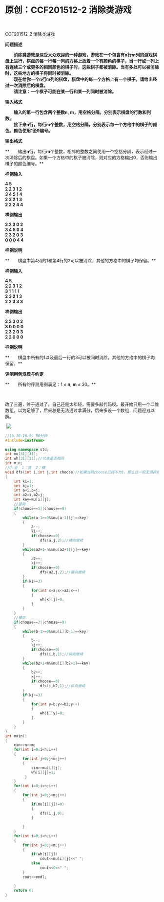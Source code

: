 # 原创：CCF201512-2 消除类游戏

 

CCF201512-2 消除类游戏

**问题描述**

<strong>　　消除类游戏是深受大众欢迎的一种游戏，游戏在一个包含有**n**行**m**列的游戏棋盘上进行，棋盘的每一行每一列的方格上放着一个有颜色的棋子，当一行或一列上有连续三个或更多的相同颜色的棋子时，这些棋子都被消除。当有多处可以被消除时，这些地方的棋子将同时被消除。<br/>
　　现在给你一个**n**行**m**列的棋盘，棋盘中的每一个方格上有一个棋子，请给出经过一次消除后的棋盘。<br/>
　　请注意：一个棋子可能在某一行和某一列同时被消除。</strong>

**输入格式**

<strong>　　输入的第一行包含两个整数**n**, **m**，用空格分隔，分别表示棋盘的行数和列数。<br/>
　　接下来**n**行，每行**m**个整数，用空格分隔，分别表示每一个方格中的棋子的颜色。颜色使用1至9编号。</strong>

**输出格式**

**　　输出**n**行，每行**m**个整数，相邻的整数之间使用一个空格分隔，表示经过一次消除后的棋盘。如果一个方格中的棋子被消除，则对应的方格输出0，否则输出棋子的颜色编号。**

**样例输入**

<strong>4 5<br/>
2 2 3 1 2<br/>
3 4 5 1 4<br/>
2 3 2 1 3<br/>
2 2 2 4 4</strong>

**样例输出**

<strong>2 2 3 0 2<br/>
3 4 5 0 4<br/>
2 3 2 0 3<br/>
0 0 0 4 4</strong>

**样例说明**

**　　棋盘中第4列的1和第4行的2可以被消除，其他的方格中的棋子均保留。**

**样例输入**

<strong>4 5<br/>
2 2 3 1 2<br/>
3 1 1 1 1<br/>
2 3 2 1 3<br/>
2 2 3 3 3</strong>

**样例输出**

<strong>2 2 3 0 2<br/>
3 0 0 0 0<br/>
2 3 2 0 3<br/>
2 2 0 0 0</strong>

**样例说明**

**　　棋盘中所有的1以及最后一行的3可以被同时消除，其他的方格中的棋子均保留。**

**评测用例规模与约定**

**　　所有的评测用例满足：1 ≤ **n**, **m** ≤ 30。**

 

改了三遍，终于通过了。自己还是太年轻，需要多敲代码哎。最开始只用一个二维数组，以为足够了，后来总是无法通过拿满分，后来多设一个数组，问题迎刃以解。

 ![](https://img-blog.csdnimg.cn/20190308170228232.png?x-oss-process=image/watermark,type_ZmFuZ3poZW5naGVpdGk,shadow_10,text_aHR0cHM6Ly9ibG9nLmNzZG4ubmV0L3FxXzM4MzQ2Nzkx,size_16,color_FFFFFF,t_70)

```c++
//16.10-16.59 50分钟 
#include<iostream>
 
using namespace std;
int mu[31][31];
int wh[31][31];//代表是否相同 
int m,n;
//0:全  1：竖  2：横 
void dfs(int i,int j,int choose)//如果当前choose已经不为1，那么这一轮无须再继续dfs，否则将影响后面的 
{
	int ki=1;
	int kj=1; 
	int a=i,b=j;
	int a2=i,b2=j;
	int key=mu[i][j];
	//竖向
	if(choose==1||choose==0) 
	{ 
		while(a-1>=0&&mu[a-1][j]==key)
		{
			a--;
			ki++;
			if(choose==0)
				dfs(a,j,2);//横向继续	
		}
		while(a2+1<n&&mu[a2+1][j]==key)
		{
			a2++;
			ki++;
			if(choose==0)
				dfs(a2,j,2);//横向继续		
		}
		if(ki>=3)
		{
			for(int x=a;x<=a2;x++)
			{
				wh[x][j]=0;
			}
		}
	}
	//横向 
	if(choose==2||choose==0) 
	{
		while(b-1>=0&&mu[i][b-1]==key)
		{
			b--;
			kj++;
			if(choose==0)
				dfs(i,b,1);//纵向继续		
		}
		while(b2+1<m&&mu[i][b2+1]==key)
		{
			b2++;
			kj++;
			if(choose==0)	
				dfs(i,b2,1);//纵向继续	
		}
		if(kj>=3)
		{
			for(int y=b;y<=b2;y++)
			{
				wh[i][y]=0;
			}
		}
	}
}
int main()
{
	cin>>n>>m;
	for(int i=0;i<n;i++)
	{
		for(int j=0;j<m;j++)
		{
			cin>>mu[i][j];
			wh[i][j]=1;
		 } 
	}
	for(int i=0;i<n;i++)
	{
		for(int j=0;j<m;j++)
		{
			if(mu[i][j]!=0)
			{
				dfs(i,j,0);
			}
				
		} 
	}
	for(int i=0;i<n;i++)
	{
		for(int j=0;j<m;j++)
		{
			if(wh[i][j])
				cout<<mu[i][j]<<" ";
			else
				cout<<0<<" ";
		}
		cout<<endl; 
		
	}
	return 0;
}
```

